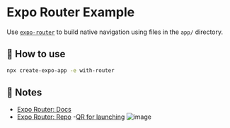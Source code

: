 # Expo Router Example

Use [`expo-router`](https://expo.github.io/router) to build native navigation using files in the `app/` directory.

## 🚀 How to use

```sh
npx create-expo-app -e with-router


```

## 📝 Notes

- [Expo Router: Docs](https://expo.github.io/router)
- [Expo Router: Repo](https://github.com/expo/router)
-[QR for launching](https://expo.dev/@ghb0024/ReactNative?serviceType=classic&distribution=expo-go)
![image](https://github.com/h13062/JobSearchReactNative/assets/62267270/76ab8e3a-c48c-43d1-bf5e-011e15f2ab24)
